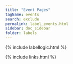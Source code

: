 ```yaml
---
title: "Event Pages"
tagName: events
search: exclude
permalink: label_events.html
sidebar: doc_sidebar
folder: labels
---
```

{% include labellogic.html %}

{% include links.html %}
